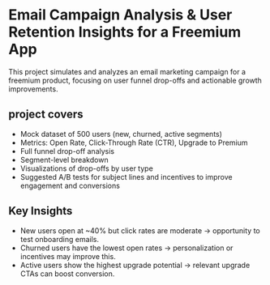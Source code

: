 # Email Campaign Analysis & User Retention Insights for a Freemium App

This project simulates and analyzes an email marketing campaign for a freemium product, focusing on user funnel drop-offs and actionable growth improvements.


## project covers

- Mock dataset of 500 users (new, churned, active segments)
- Metrics: Open Rate, Click-Through Rate (CTR), Upgrade to Premium
- Full funnel drop-off analysis
- Segment-level breakdown
- Visualizations of drop-offs by user type
- Suggested A/B tests for subject lines and incentives to improve engagement and conversions



## Key Insights

- New users open at ~40% but click rates are moderate → opportunity to test onboarding emails.
- Churned users have the lowest open rates → personalization or incentives may improve this.
- Active users show the highest upgrade potential → relevant upgrade CTAs can boost conversion.
